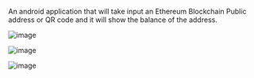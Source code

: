An android application that will take input an Ethereum Blockchain Public address or QR code and it will show the balance of the address.

![image](https://github.com/Mubayeer25/EthereumBalanceChecker2024/assets/49631266/f404de89-2047-499d-ad7e-cbd665bfaf9c)

![image](https://github.com/Mubayeer25/EthereumBalanceChecker2024/assets/49631266/40f9a11b-a710-408a-9dbd-54bab6a0528e)

![image](https://github.com/Mubayeer25/EthereumBalanceChecker2024/assets/49631266/aa0e0518-6ce7-4274-bdcd-6f3ba00bdf00)


